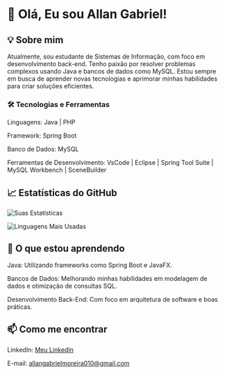 # 👋 Olá, Eu sou Allan Gabriel!

## 💡 Sobre mim

Atualmente, sou estudante de Sistemas de Informação, com foco em desenvolvimento back-end. Tenho paixão por resolver problemas complexos usando Java e bancos de dados como MySQL. Estou sempre em busca de aprender novas tecnologias e aprimorar minhas habilidades para criar soluções eficientes.

### 🛠️ Tecnologias e Ferramentas

Linguagens: Java | PHP

Framework: Spring Boot

Banco de Dados: MySQL

Ferramentas de Desenvolvimento: VsCode | Eclipse | Spring Tool Suite | MySQL Workbench | SceneBuilder

## 📈 Estatísticas do GitHub

![Suas Estatísticas](https://github-readme-stats.vercel.app/api?username=AllanGaBRs&show_icons=true&theme=radical)

![Linguagens Mais Usadas](https://github-readme-stats.vercel.app/api/top-langs/?username=AllanGaBRs&layout=compact&theme=radical)

## 🎯 O que estou aprendendo
Java: Utilizando frameworks como Spring Boot e JavaFX.

Bancos de Dados: Melhorando minhas habilidades em modelagem de dados e otimização de consultas SQL.

Desenvolvimento Back-End: Com foco em arquitetura de software e boas práticas.

## 📫 Como me encontrar

LinkedIn: [Meu LinkedIn](https://www.linkedin.com/in/allan-gabriel-moreira-da-silva-9090a9271/)

E-mail: allangabrielmoreira010@gmail.com
